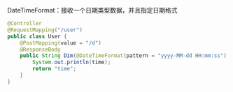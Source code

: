 DateTimeFormat：接收一个日期类型数据，并且指定日期格式

```java
@Controller
@RequestMapping("/user")
public class User {
    @PostMapping(value = "/d")
    @ResponseBody
    public String Dim(@DateTimeFormat(pattern = "yyyy-MM-dd HH:mm:ss") LocalDateTime time){
        System.out.println(time);
        return "time";
    }
}
```